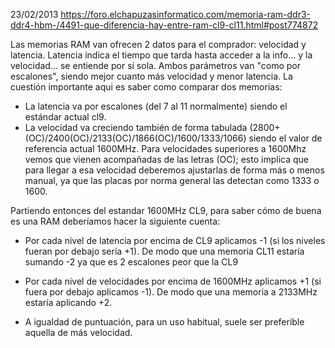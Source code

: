 23/02/2013    https://foro.elchapuzasinformatico.com/memoria-ram-ddr3-ddr4-hbm-/4491-que-diferencia-hay-entre-ram-cl9-cl11.html#post774872

Las memorias RAM van ofrecen 2 datos para el comprador: velocidad y latencia. Latencia indica el tiempo que tarda hasta acceder a la info... y la velocidad... se entiende por sí sola. Ambos parámetros van "como por escalones", siendo mejor cuanto más velocidad y menor latencia. La cuestión importante aqui es saber como comparar dos memorias:

- La latencia va por escalones (del 7 al 11 normalmente) siendo el estándar actual cl9.
- La velocidad va creciendo también de forma tabulada (2800+(OC)/2400(OC)/2133(OC)/1866(OC)/1600/1333/1066) siendo el valor de referencia actual 1600MHz. Para velocidades superiores a 1600Mhz vemos que vienen acompañadas de las letras (OC); esto implica que para llegar a esa velocidad deberemos ajustarlas de forma más o menos manual, ya que las placas por norma general las detectan como 1333 o 1600.


Partiendo entonces del estandar 1600MHz CL9, para saber cómo de buena es una RAM deberíamos hacer la siguiente cuenta:

- Por cada nivel de latencia por encima de CL9 aplicamos -1 (si los niveles fueran por debajo sería +1). De modo que una memoria CL11 estaría sumando -2 ya que es 2 escalones peor que la CL9

- Por cada nivel de velocidades por encima de 1600MHz aplicamos +1 (si fuera por debajo aplicamos -1). De modo que una memoria a 2133MHz estaría aplicando +2.

- A igualdad de puntuación, para un uso habitual, suele ser preferible aquella de más velocidad.
